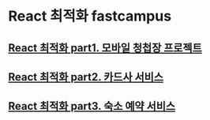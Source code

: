 # React 최적화 fastcampus

## [React 최적화 part1. 모바일 청첩장 프로젝트](./react_opt/part1_wedding.md)
## [React 최적화 part2. 카드사 서비스](./react_opt/part2_mcard.md)
## [React 최적화 part3. 숙소 예약 서비스](./react_opt/part3_trip.md)